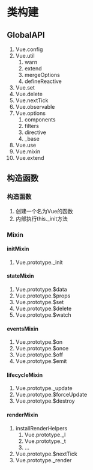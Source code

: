 # 类构建

## GlobalAPI
1. Vue.config
2. Vue.util
   1. warn
   2. extend
   3. mergeOptions
   4. defineReactive
3. Vue.set
4. Vue.delete
5. Vue.nextTick
6.  Vue.observable
7.  Vue.options
    1. components
    2. filters
    3.  directive
    4.  _base
8.  Vue.use
9.  Vue.mixin
10. Vue.extend

## 构造函数

### 构造函数
1. 创建一个名为Vue的函数
2. 内部执行this._init方法

### Mixin

#### initMixin
1. Vue.prototype._init

#### stateMixin
1. Vue.prototype.$data
2. Vue.prototype.$props
3. Vue.prototype.$set
4. Vue.prototype.$delete
5. Vue.prototype.$watch

#### eventsMixin
1. Vue.prototype.$on
2. Vue.prototype.$once
3. Vue.prototype.$off
4. Vue.prototype.$emit

#### lifecycleMixin
1. Vue.prototype._update
2. Vue.prototype.$forceUpdate
3. Vue.prototype.$destroy

#### renderMixin
1. installRenderHelpers
   1. Vue.prototype._l
   2. Vue.prototype._t
   3. ...
2. Vue.prototype.$nextTick
3. Vue.prototype._render

